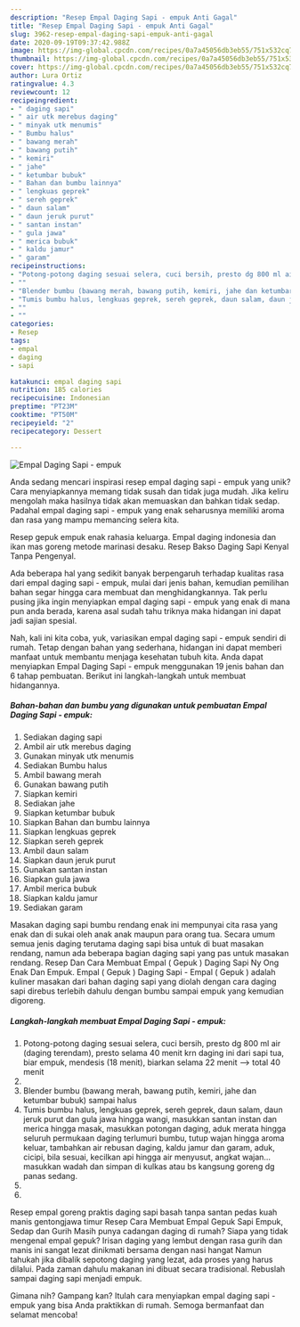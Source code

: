 ```yaml
---
description: "Resep Empal Daging Sapi - empuk Anti Gagal"
title: "Resep Empal Daging Sapi - empuk Anti Gagal"
slug: 3962-resep-empal-daging-sapi-empuk-anti-gagal
date: 2020-09-19T09:37:42.988Z
image: https://img-global.cpcdn.com/recipes/0a7a45056db3eb55/751x532cq70/empal-daging-sapi-empuk-foto-resep-utama.jpg
thumbnail: https://img-global.cpcdn.com/recipes/0a7a45056db3eb55/751x532cq70/empal-daging-sapi-empuk-foto-resep-utama.jpg
cover: https://img-global.cpcdn.com/recipes/0a7a45056db3eb55/751x532cq70/empal-daging-sapi-empuk-foto-resep-utama.jpg
author: Lura Ortiz
ratingvalue: 4.3
reviewcount: 12
recipeingredient:
- " daging sapi"
- " air utk merebus daging"
- " minyak utk menumis"
- " Bumbu halus"
- " bawang merah"
- " bawang putih"
- " kemiri"
- " jahe"
- " ketumbar bubuk"
- " Bahan dan bumbu lainnya"
- " lengkuas geprek"
- " sereh geprek"
- " daun salam"
- " daun jeruk purut"
- " santan instan"
- " gula jawa"
- " merica bubuk"
- " kaldu jamur"
- " garam"
recipeinstructions:
- "Potong-potong daging sesuai selera, cuci bersih, presto dg 800 ml air (daging terendam), presto selama 40 menit krn daging ini dari sapi tua, biar empuk, mendesis (18 menit), biarkan selama 22 menit —-&gt; total 40 menit"
- ""
- "Blender bumbu (bawang merah, bawang putih, kemiri, jahe dan ketumbar bubuk) sampai halus"
- "Tumis bumbu halus, lengkuas geprek, sereh geprek, daun salam, daun jeruk purut dan gula jawa hingga wangi, masukkan santan instan dan merica hingga masak, masukkan potongan daging, aduk merata hingga seluruh permukaan daging terlumuri bumbu, tutup wajan hingga aroma keluar, tambahkan air rebusan daging, kaldu jamur dan garam, aduk, cicipi, bila sesuai, kecilkan api hingga air menyusut, angkat wajan... masukkan wadah dan simpan di kulkas atau bs kangsung goreng dg panas sedang."
- ""
- ""
categories:
- Resep
tags:
- empal
- daging
- sapi

katakunci: empal daging sapi 
nutrition: 185 calories
recipecuisine: Indonesian
preptime: "PT23M"
cooktime: "PT50M"
recipeyield: "2"
recipecategory: Dessert

---
```



![Empal Daging Sapi - empuk](https://img-global.cpcdn.com/recipes/0a7a45056db3eb55/751x532cq70/empal-daging-sapi-empuk-foto-resep-utama.jpg)

Anda sedang mencari inspirasi resep empal daging sapi - empuk yang unik? Cara menyiapkannya memang tidak susah dan tidak juga mudah. Jika keliru mengolah maka hasilnya tidak akan memuaskan dan bahkan tidak sedap. Padahal empal daging sapi - empuk yang enak seharusnya memiliki aroma dan rasa yang mampu memancing selera kita.

Resep gepuk empuk enak rahasia keluarga. Empal daging indonesia dan ikan mas goreng metode marinasi desaku. Resep Bakso Daging Sapi Kenyal Tanpa Pengenyal.

Ada beberapa hal yang sedikit banyak berpengaruh terhadap kualitas rasa dari empal daging sapi - empuk, mulai dari jenis bahan, kemudian pemilihan bahan segar hingga cara membuat dan menghidangkannya. Tak perlu pusing jika ingin menyiapkan empal daging sapi - empuk yang enak di mana pun anda berada, karena asal sudah tahu triknya maka hidangan ini dapat jadi sajian spesial.


Nah, kali ini kita coba, yuk, variasikan empal daging sapi - empuk sendiri di rumah. Tetap dengan bahan yang sederhana, hidangan ini dapat memberi manfaat untuk membantu menjaga kesehatan tubuh kita. Anda dapat menyiapkan Empal Daging Sapi - empuk menggunakan 19 jenis bahan dan 6 tahap pembuatan. Berikut ini langkah-langkah untuk membuat hidangannya.

<!--inarticleads1-->

##### Bahan-bahan dan bumbu yang digunakan untuk pembuatan Empal Daging Sapi - empuk:

1. Sediakan  daging sapi
1. Ambil  air utk merebus daging
1. Gunakan  minyak utk menumis
1. Sediakan  Bumbu halus
1. Ambil  bawang merah
1. Gunakan  bawang putih
1. Siapkan  kemiri
1. Sediakan  jahe
1. Siapkan  ketumbar bubuk
1. Siapkan  Bahan dan bumbu lainnya
1. Siapkan  lengkuas geprek
1. Siapkan  sereh geprek
1. Ambil  daun salam
1. Siapkan  daun jeruk purut
1. Gunakan  santan instan
1. Siapkan  gula jawa
1. Ambil  merica bubuk
1. Siapkan  kaldu jamur
1. Sediakan  garam


Masakan daging sapi bumbu rendang enak ini mempunyai cita rasa yang enak dan di sukai oleh anak anak maupun para orang tua. Secara umum semua jenis daging terutama daging sapi bisa untuk di buat masakan rendang, namun ada beberapa bagian daging sapi yang pas untuk masakan rendang. Resep Dan Cara Membuat Empal ( Gepuk ) Daging Sapi Ny Ong Enak Dan Empuk. Empal ( Gepuk ) Daging Sapi - Empal ( Gepuk ) adalah kuliner masakan dari bahan daging sapi yang diolah dengan cara daging sapi direbus terlebih dahulu dengan bumbu sampai empuk yang kemudian digoreng. 

<!--inarticleads2-->

##### Langkah-langkah membuat Empal Daging Sapi - empuk:

1. Potong-potong daging sesuai selera, cuci bersih, presto dg 800 ml air (daging terendam), presto selama 40 menit krn daging ini dari sapi tua, biar empuk, mendesis (18 menit), biarkan selama 22 menit —-&gt; total 40 menit
1. 
1. Blender bumbu (bawang merah, bawang putih, kemiri, jahe dan ketumbar bubuk) sampai halus
1. Tumis bumbu halus, lengkuas geprek, sereh geprek, daun salam, daun jeruk purut dan gula jawa hingga wangi, masukkan santan instan dan merica hingga masak, masukkan potongan daging, aduk merata hingga seluruh permukaan daging terlumuri bumbu, tutup wajan hingga aroma keluar, tambahkan air rebusan daging, kaldu jamur dan garam, aduk, cicipi, bila sesuai, kecilkan api hingga air menyusut, angkat wajan... masukkan wadah dan simpan di kulkas atau bs kangsung goreng dg panas sedang.
1. 
1. 


Resep empal goreng praktis daging sapi basah tanpa santan pedas kuah manis gentongjawa timur Resep Cara Membuat Empal Gepuk Sapi Empuk, Sedap dan Gurih Masih punya cadangan daging di rumah? Siapa yang tidak mengenal empal gepuk? Irisan daging yang lembut dengan rasa gurih dan manis ini sangat lezat dinikmati bersama dengan nasi hangat Namun tahukah jika dibalik sepotong daging yang lezat, ada proses yang harus dilalui. Pada zaman dahulu makanan ini dibuat secara tradisional. Rebuslah sampai daging sapi menjadi empuk. 

Gimana nih? Gampang kan? Itulah cara menyiapkan empal daging sapi - empuk yang bisa Anda praktikkan di rumah. Semoga bermanfaat dan selamat mencoba!
